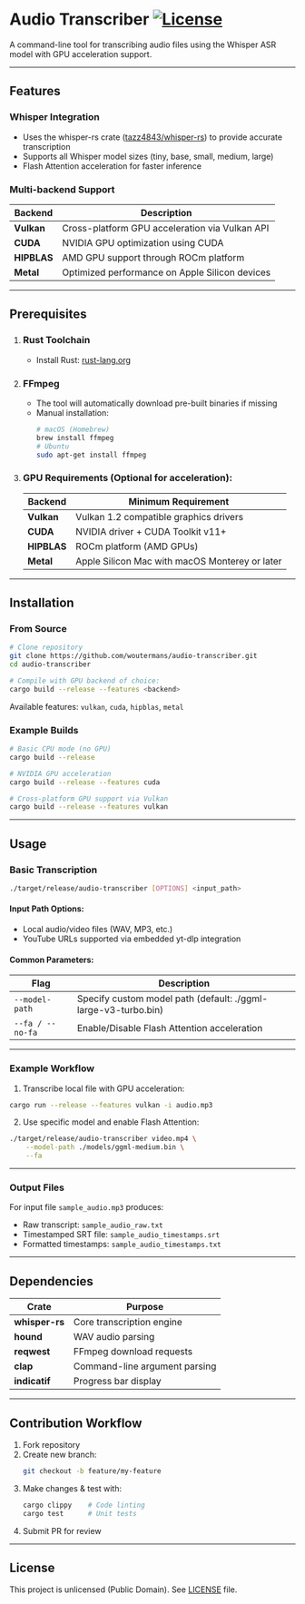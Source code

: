 # Audio Transcriber [![License](https://img.shields.io/badge/License-Unlicense-blue.svg)](LICENSE)

A command-line tool for transcribing audio files using the Whisper ASR model with GPU acceleration support.

---

## Features

### Whisper Integration
- Uses the whisper-rs crate ([tazz4843/whisper-rs](https://github.com/tazz4843/whisper-rs)) to provide accurate transcription
- Supports all Whisper model sizes (tiny, base, small, medium, large)
- Flash Attention acceleration for faster inference

### Multi-backend Support
| Backend    | Description                                                                 |
|------------|-----------------------------------------------------------------------------|
| **Vulkan** | Cross-platform GPU acceleration via Vulkan API                             |
| **CUDA**   | NVIDIA GPU optimization using CUDA                                         |
| **HIPBLAS**| AMD GPU support through ROCm platform                                      |
| **Metal**  | Optimized performance on Apple Silicon devices                            |

---

## Prerequisites

1. ### Rust Toolchain
   - Install Rust: [rust-lang.org](https://www.rust-lang.org/tools/install)

2. ### FFmpeg
   - The tool will automatically download pre-built binaries if missing
   - Manual installation:
     ```bash
     # macOS (Homebrew)
     brew install ffmpeg
     # Ubuntu
     sudo apt-get install ffmpeg
     ```

3. ### GPU Requirements (Optional for acceleration):
   | Backend    | Minimum Requirement                                  |
   |------------|-----------------------------------------------------|
   | **Vulkan** | Vulkan 1.2 compatible graphics drivers              |
   | **CUDA**   | NVIDIA driver + CUDA Toolkit v11+                   |
   | **HIPBLAS**| ROCm platform (AMD GPUs)                             |
   | **Metal**  | Apple Silicon Mac with macOS Monterey or later      |

---

## Installation

### From Source
```bash
# Clone repository
git clone https://github.com/woutermans/audio-transcriber.git
cd audio-transcriber

# Compile with GPU backend of choice:
cargo build --release --features <backend> 
```

Available features: `vulkan`, `cuda`, `hipblas`, `metal`

### Example Builds
```bash
# Basic CPU mode (no GPU)
cargo build --release 

# NVIDIA GPU acceleration
cargo build --release --features cuda

# Cross-platform GPU support via Vulkan
cargo build --release --features vulkan
```

---

## Usage

### Basic Transcription
```bash
./target/release/audio-transcriber [OPTIONS] <input_path>
```

#### Input Path Options:
- Local audio/video files (WAV, MP3, etc.)
- YouTube URLs supported via embedded yt-dlp integration

#### Common Parameters:
| Flag               | Description                                  |
|--------------------|----------------------------------------------|
| `--model-path`     | Specify custom model path (default: ./ggml-large-v3-turbo.bin) |
| `--fa / --no-fa`   | Enable/Disable Flash Attention acceleration  |

---

### Example Workflow
1. Transcribe local file with GPU acceleration:
```bash
cargo run --release --features vulkan -i audio.mp3 
```

2. Use specific model and enable Flash Attention:
```bash
./target/release/audio-transcriber video.mp4 \
    --model-path ./models/ggml-medium.bin \
    --fa
```

---

### Output Files
For input file `sample_audio.mp3` produces:
- Raw transcript: `sample_audio_raw.txt`
- Timestamped SRT file: `sample_audio_timestamps.srt`
- Formatted timestamps: `sample_audio_timestamps.txt`

---

## Dependencies

| Crate          | Purpose                                |
|----------------|----------------------------------------|
| **whisper-rs** | Core transcription engine              |
| **hound**      | WAV audio parsing                      |
| **reqwest**    | FFmpeg download requests               |
| **clap**       | Command-line argument parsing          |
| **indicatif**  | Progress bar display                   |

---

## Contribution Workflow

1. Fork repository
2. Create new branch:
   ```bash
   git checkout -b feature/my-feature
   ```
3. Make changes & test with:
   ```bash
   cargo clippy    # Code linting
   cargo test      # Unit tests
   ```
4. Submit PR for review

---

## License

This project is unlicensed (Public Domain). See [LICENSE](./LICENSE) file.